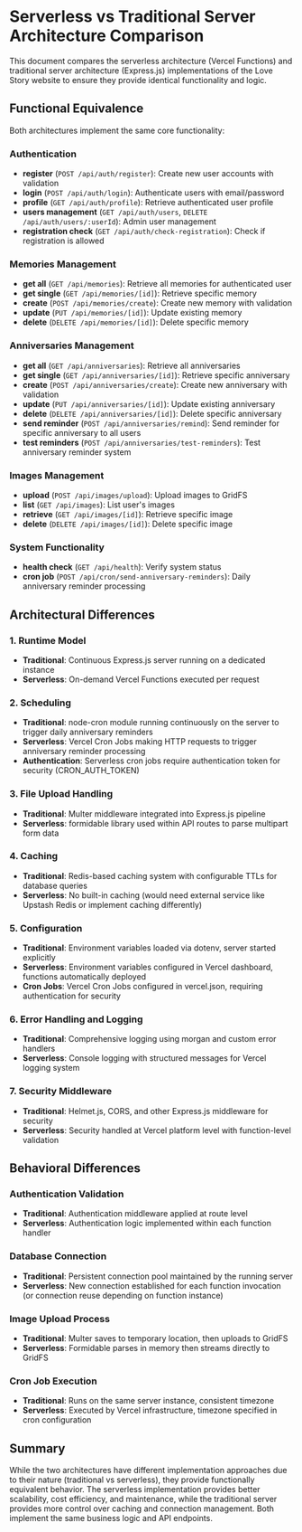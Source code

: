 # Serverless vs Traditional Server Architecture Comparison

This document compares the serverless architecture (Vercel Functions) and traditional server architecture (Express.js) implementations of the Love Story website to ensure they provide identical functionality and logic.

## Functional Equivalence

Both architectures implement the same core functionality:

### Authentication
- **register** (`POST /api/auth/register`): Create new user accounts with validation
- **login** (`POST /api/auth/login`): Authenticate users with email/password
- **profile** (`GET /api/auth/profile`): Retrieve authenticated user profile
- **users management** (`GET /api/auth/users`, `DELETE /api/auth/users/:userId`): Admin user management
- **registration check** (`GET /api/auth/check-registration`): Check if registration is allowed

### Memories Management
- **get all** (`GET /api/memories`): Retrieve all memories for authenticated user
- **get single** (`GET /api/memories/[id]`): Retrieve specific memory
- **create** (`POST /api/memories/create`): Create new memory with validation
- **update** (`PUT /api/memories/[id]`): Update existing memory
- **delete** (`DELETE /api/memories/[id]`): Delete specific memory

### Anniversaries Management
- **get all** (`GET /api/anniversaries`): Retrieve all anniversaries
- **get single** (`GET /api/anniversaries/[id]`): Retrieve specific anniversary
- **create** (`POST /api/anniversaries/create`): Create new anniversary with validation
- **update** (`PUT /api/anniversaries/[id]`): Update existing anniversary
- **delete** (`DELETE /api/anniversaries/[id]`): Delete specific anniversary
- **send reminder** (`POST /api/anniversaries/remind`): Send reminder for specific anniversary to all users
- **test reminders** (`POST /api/anniversaries/test-reminders`): Test anniversary reminder system

### Images Management
- **upload** (`POST /api/images/upload`): Upload images to GridFS
- **list** (`GET /api/images`): List user's images
- **retrieve** (`GET /api/images/[id]`): Retrieve specific image
- **delete** (`DELETE /api/images/[id]`): Delete specific image

### System Functionality
- **health check** (`GET /api/health`): Verify system status
- **cron job** (`POST /api/cron/send-anniversary-reminders`): Daily anniversary reminder processing

## Architectural Differences

### 1. Runtime Model
- **Traditional**: Continuous Express.js server running on a dedicated instance
- **Serverless**: On-demand Vercel Functions executed per request

### 2. Scheduling
- **Traditional**: node-cron module running continuously on the server to trigger daily anniversary reminders
- **Serverless**: Vercel Cron Jobs making HTTP requests to trigger anniversary reminder processing
- **Authentication**: Serverless cron jobs require authentication token for security (CRON_AUTH_TOKEN)

### 3. File Upload Handling
- **Traditional**: Multer middleware integrated into Express.js pipeline
- **Serverless**: formidable library used within API routes to parse multipart form data

### 4. Caching
- **Traditional**: Redis-based caching system with configurable TTLs for database queries
- **Serverless**: No built-in caching (would need external service like Upstash Redis or implement caching differently)

### 5. Configuration
- **Traditional**: Environment variables loaded via dotenv, server started explicitly
- **Serverless**: Environment variables configured in Vercel dashboard, functions automatically deployed
- **Cron Jobs**: Vercel Cron Jobs configured in vercel.json, requiring authentication for security

### 6. Error Handling and Logging
- **Traditional**: Comprehensive logging using morgan and custom error handlers
- **Serverless**: Console logging with structured messages for Vercel logging system

### 7. Security Middleware
- **Traditional**: Helmet.js, CORS, and other Express.js middleware for security
- **Serverless**: Security handled at Vercel platform level with function-level validation

## Behavioral Differences

### Authentication Validation
- **Traditional**: Authentication middleware applied at route level
- **Serverless**: Authentication logic implemented within each function handler

### Database Connection
- **Traditional**: Persistent connection pool maintained by the running server
- **Serverless**: New connection established for each function invocation (or connection reuse depending on function instance)

### Image Upload Process
- **Traditional**: Multer saves to temporary location, then uploads to GridFS
- **Serverless**: Formidable parses in memory then streams directly to GridFS

### Cron Job Execution
- **Traditional**: Runs on the same server instance, consistent timezone
- **Serverless**: Executed by Vercel infrastructure, timezone specified in cron configuration

## Summary

While the two architectures have different implementation approaches due to their nature (traditional vs serverless), they provide functionally equivalent behavior. The serverless implementation provides better scalability, cost efficiency, and maintenance, while the traditional server provides more control over caching and connection management. Both implement the same business logic and API endpoints.